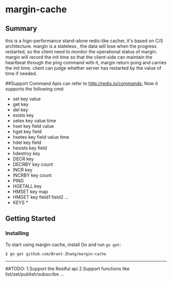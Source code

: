 # margin-cache

## Summary
this is a hign-performance stand-alone redis-like cacher, it's based on C/S architecture.
margin is a stateless , the data will lose when the progress restarted, so the client need to monitor the operational status of margin.
margin will record the init time so that the client-side can maintain the heartbeat through the ping command with it, margin return pong and carries the init time.
client can judge whether server has restarted by the value of time if needed.

##Support Command
Apis can refer to http://redis.io/commands, Now it supports the following cmd:
* set key value                                      
* get key                                                
* del key                                               
* exists key                                             
* setex key value time                                   
* hset key field value                                   
* hget key field                                            
* hsetex  key field value time                           
* hdel key field                                         
* hexists key field                                     
* hdestroy key                                            
* DECR key 						 
* DECRBY key count									
* INCR   key 						  
* INCRBY  key count					 
* PING							
* HGETALL key						  
* HMSET key map						  
* HMGET key field1 field2 ...				  
* KEYS *      						  

## Getting Started
### Installing

To start using margin-cache, install Go and run `go get`:

```sh
$ go get github.com/Brant-Zhang/margin-cache
```

----------------------------------------------------
##TODO:
1.Support the Restful api
2.Support functions like list/set/publish/subscribe ...

